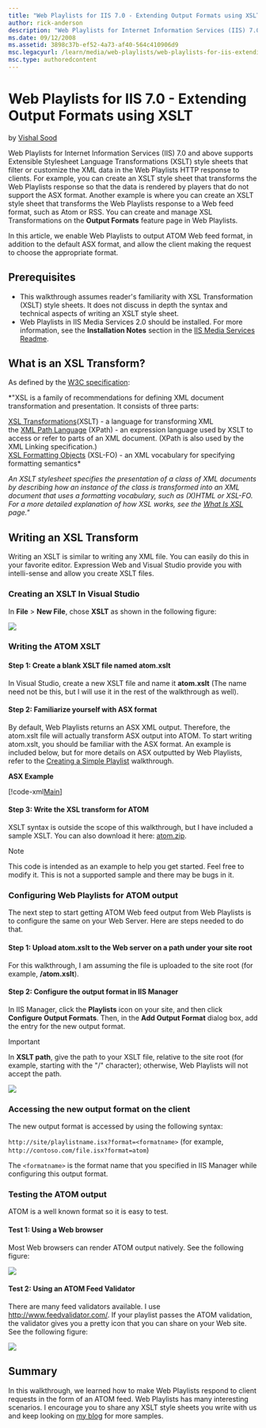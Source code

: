 ```yaml
---
title: "Web Playlists for IIS 7.0 - Extending Output Formats using XSLT"
author: rick-anderson
description: "Web Playlists for Internet Information Services (IIS) 7.0 and above supports Extensible Stylesheet Language Transformations (XSLT) style sheets that filter o..."
ms.date: 09/12/2008
ms.assetid: 3898c37b-ef52-4a73-af40-564c410906d9
msc.legacyurl: /learn/media/web-playlists/web-playlists-for-iis-extending-output-formats-using-xslt
msc.type: authoredcontent
---
```

# Web Playlists for IIS 7.0 - Extending Output Formats using XSLT

by [Vishal Sood](https://twitter.com/vishalsood)

Web Playlists for Internet Information Services (IIS) 7.0 and above supports Extensible Stylesheet Language Transformations (XSLT) style sheets that filter or customize the XML data in the Web Playlists HTTP response to clients. For example, you can create an XSLT style sheet that transforms the Web Playlists response so that the data is rendered by players that do not support the ASX format. Another example is where you can create an XSLT style sheet that transforms the Web Playlists response to a Web feed format, such as Atom or RSS. You can create and manage XSL Transformations on the **Output Formats** feature page in Web Playlists.

In this article, we enable Web Playlists to output ATOM Web feed format, in addition to the default ASX format, and allow the client making the request to choose the appropriate format.

## Prerequisites

- This walkthrough assumes reader's familiarity with XSL Transformation (XSLT) style sheets. It does not discuss in depth the syntax and technical aspects of writing an XSLT style sheet.
- Web Playlists in IIS Media Services 2.0 should be installed. For more information, see the **Installation Notes** section in the [IIS Media Services Readme](../iis-media-services/iis-media-services-readme.md).

## What is an XSL Transform?

As defined by the [W3C specification](http://www.w3.org/Style/XSL/):

*"XSL is a family of recommendations for defining XML document transformation and presentation. It consists of three parts:  
  
[XSL Transformations](http://www.w3.org/TR/xslt)(XSLT) - a language for transforming XML  
the [XML Path Language](http://www.w3.org/TR/xpath) (XPath) - an expression language used by XSLT to access or refer to parts of an XML document. (XPath is also used by the XML Linking specification.)  
[XSL Formatting Objects](http://www.w3.org/TR/xsl) (XSL-FO) - an XML vocabulary for specifying formatting semantics*

*An XSLT stylesheet specifies the presentation of a class of XML documents by describing how an instance of the class is transformed into an XML document that uses a formatting vocabulary, such as (X)HTML or XSL-FO. For a more detailed explanation of how XSL works, see the [What Is XSL](http://www.w3.org/Style/XSL/WhatIsXSL.html) page."*

## Writing an XSL Transform

Writing an XSLT is similar to writing any XML file. You can easily do this in your favorite editor. Expression Web and Visual Studio provide you with intelli-sense and allow you create XSLT files.

### Creating an XSLT In Visual Studio

In **File** &gt; **New File**, chose **XSLT** as shown in the following figure:

![](web-playlists-for-iis-extending-output-formats-using-xslt/_static/image1.bmp)

### Writing the ATOM XSLT

#### Step 1: Create a blank XSLT file named atom.xslt

In Visual Studio, create a new XSLT file and name it **atom.xslt** (The name need not be this, but I will use it in the rest of the walkthrough as well).

#### Step 2: Familiarize yourself with ASX format

By default, Web Playlists returns an ASX XML output. Therefore, the atom.xslt file will actually transform ASX output into ATOM. To start writing atom.xslt, you should be familiar with the ASX format. An example is included below, but for more details on ASX outputted by Web Playlists, refer to the [Creating a Simple Playlist](web-playlists-for-iis-7-creating-a-simple-playlist.md) walkthrough.

**ASX Example**

[!code-xml[Main](web-playlists-for-iis-extending-output-formats-using-xslt/samples/sample1.xml)]

#### Step 3: Write the XSL transform for ATOM

XSLT syntax is outside the scope of this walkthrough, but I have included a sample XSLT. You can also download it here: [atom.zip](web-playlists-for-iis-extending-output-formats-using-xslt/_static/web-playlists-for-iis---extending-output-formats-using-xslt-502-atom1.zip).

> [!NOTE]
> This code is intended as an example to help you get started. Feel free to modify it. This is not a supported sample and there may be bugs in it.

### Configuring Web Playlists for ATOM output

The next step to start getting ATOM Web feed output from Web Playlists is to configure the same on your Web Server. Here are steps needed to do that.

#### Step 1: Upload atom.xslt to the Web server on a path under your site root

For this walkthrough, I am assuming the file is uploaded to the site root (for example, **/atom.xslt**).

#### Step 2: Configure the output format in IIS Manager

In IIS Manager, click the **Playlists** icon on your site, and then click **Configure Output Formats**. Then, in the **Add Output Format** dialog box, add the entry for the new output format.

> [!IMPORTANT]
> In **XSLT path**, give the path to your XSLT file, relative to the site root (for example, starting with the "/" character); otherwise, Web Playlists will not accept the path.

![](web-playlists-for-iis-extending-output-formats-using-xslt/_static/image3.bmp)

### Accessing the new output format on the client

The new output format is accessed by using the following syntax:

`http://site/playlistname.isx?format=<formatname>` (for example, `http://contoso.com/file.isx?format=atom`)

The `<formatname>` is the format name that you specified in IIS Manager while configuring this output format.

### Testing the ATOM output

ATOM is a well known format so it is easy to test.

#### Test 1: Using a Web browser

Most Web browsers can render ATOM output natively. See the following figure:

![](web-playlists-for-iis-extending-output-formats-using-xslt/_static/image5.bmp)

#### Test 2: Using an ATOM Feed Validator

There are many feed validators available. I use <http://www.feedvalidator.com/>. If your playlist passes the ATOM validation, the validator gives you a pretty icon that you can share on your Web site. See the following figure:

![](web-playlists-for-iis-extending-output-formats-using-xslt/_static/image7.bmp)

## Summary

In this walkthrough, we learned how to make Web Playlists respond to client requests in the form of an ATOM feed. Web Playlists has many interesting scenarios. I encourage you to share any XSLT style sheets you write with us and keep looking on [my blog](https://blogs.iis.net/vsood) for more samples.